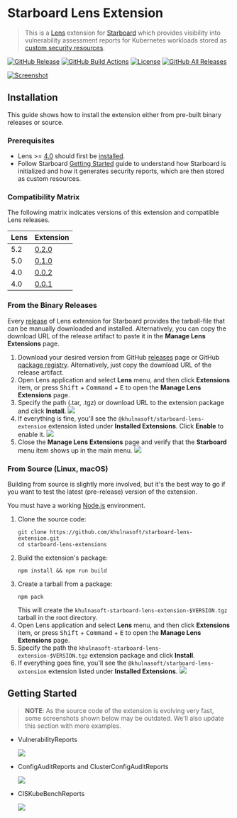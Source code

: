 # Starboard Lens Extension

> This is a [Lens][lens] extension for [Starboard][starboard] which provides visibility into
> vulnerability assessment reports for Kubernetes workloads stored as [custom security resources][starboard-crds].

[![GitHub Release][release-img]][releases]
[![GitHub Build Actions][build-action-img]][actions]
[![License][license-img]][license]
[![GitHub All Releases][github-all-releases-img]][releases]

[![Screenshot](docs/images/starboard-lens-extension-video.png)](https://youtu.be/X-bhVwmp2l4)

## Installation

This guide shows how to install the extension either from pre-built binary releases or source.

### Prerequisites

* Lens >= [4.0][min-lens] should first be [installed][lens-installation].
* Follow Starboard [Getting Started] guide to understand how Starboard is initialized and how it generates security
  reports, which are then stored as custom resources.

### Compatibility Matrix

The following matrix indicates versions of this extension and compatible Lens releases.

| Lens | Extension                                                                             |
|------|---------------------------------------------------------------------------------------|
| 5.2  | [0.2.0](https://github.com/khulnasoft/starboard-lens-extension/releases/tag/v0.2.0) |
| 5.0  | [0.1.0](https://github.com/khulnasoft/starboard-lens-extension/releases/tag/v0.1.0) |
| 4.0  | [0.0.2](https://github.com/khulnasoft/starboard-lens-extension/releases/tag/v0.0.2) |
| 4.0  | [0.0.1](https://github.com/khulnasoft/starboard-lens-extension/releases/tag/v0.0.1) |

### From the Binary Releases

Every [release][releases] of Lens extension for Starboard provides the tarball-file that can be manually
downloaded and installed. Alternatively, you can copy the download URL of the release artifact to paste it in the
**Manage Lens Extensions** page.

1. Download your desired version from GitHub [releases] page or GitHub
   [package registry][package-registry]. Alternatively, just copy the download URL of the release artifact.
2. Open Lens application and select **Lens** menu, and then click **Extensions** item, or press
   <kbd>Shift</kbd> + <kbd>Command</kbd> + <kbd>E</kbd> to open the **Manage Lens Extensions** page.
3. Specify the path (.tar, .tgz) or download URL to the extension package and click **Install**.
   ![](docs/images/extensions-ui-install.png)
4. If everything is fine, you'll see the `@khulnasoft/starboard-lens-extension` extension listed under
   **Installed Extensions**. Click **Enable** to enable it.
   ![](docs/images/extensions-ui-enable.png)
5. Close the **Manage Lens Extensions** page and verify that the **Starboard** menu item shows up in the main menu.
   ![](docs/images/starboard-extension-verify.png)

### From Source (Linux, macOS)

Building from source is slightly more involved, but it's the best way to go if you want to test the latest (pre-release)
version of the extension.

You must have a working [Node.js] environment.

1. Clone the source code:
   ```
   git clone https://github.com/khulnasoft/starboard-lens-extension.git
   cd starboard-lens-extensions
   ```
2. Build the extension's package:
   ```
   npm install && npm run build
   ```
3. Create a tarball from a package:
   ```
   npm pack
   ```
   This will create the `khulnasoft-starboard-lens-extension-$VERSION.tgz` tarball in the root directory.
4. Open Lens application and select **Lens** menu, and then click **Extensions** item, or press
   <kbd>Shift</kbd> + <kbd>Command</kbd> + <kbd>E</kbd> to open the **Manage Lens Extensions** page.
5. Specify the path the `khulnasoft-starboard-lens-extension-$VERSION.tgz` extension package and click **Install**.
6. If everything goes fine, you'll see the `@khulnasoft/starboard-lens-extension` extension listed under
   **Installed Extensions**.
   ![](docs/images/extensions-ui-enable.png)

## Getting Started

> **NOTE**: As the source code of the extension is evolving very fast, some screenshots shown below
> may be outdated. We'll also update this section with more examples.

- VulnerabilityReports

  ![](./docs/images/vulnerability_report.png)

- ConfigAuditReports and ClusterConfigAuditReports

  ![](./docs/images/configaudit_report.png)
- CISKubeBenchReports

  ![](./docs/images/ciskubebench_report.png)

[lens]: https://github.com/lensapp/lens
[starboard]: https://github.com/khulnasoft/starboard
[starboard-crds]: https://khulnasoft.github.io/starboard/latest/crds/
[Getting Started]: https://khulnasoft.github.io/starboard/latest/operator/getting-started/

[lens-installation]: https://github.com/lensapp/lens#installation
[lens-releases]: https://github.com/lensapp/lens/releases
[release-img]: https://img.shields.io/github/release/khulnasoft/starboard-lens-extension.svg?logo=github
[releases]: https://github.com/khulnasoft/starboard-lens-extension/releases
[github-all-releases-img]: https://img.shields.io/github/downloads/khulnasoft/starboard-lens-extension/total?logo=github
[package-registry]: https://github.com/khulnasoft/starboard-lens-extension/packages/520430
[build-action-img]: https://github.com/khulnasoft/starboard-lens-extension/workflows/Build/badge.svg
[actions]: https://github.com/khulnasoft/starboard-lens-extension/actions
[license]: https://github.com/khulnasoft/starboard-lens-extension/blob/master/LICENSE
[license-img]: https://img.shields.io/github/license/khulnasoft/starboard-lens-extension

[min-lens]: https://github.com/lensapp/lens/releases/tag/v4.0.0
[Node.js]: https://nodejs.org/en/download/